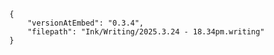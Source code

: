 

```handwritten-ink
{
	"versionAtEmbed": "0.3.4",
	"filepath": "Ink/Writing/2025.3.24 - 18.34pm.writing"
}
```
